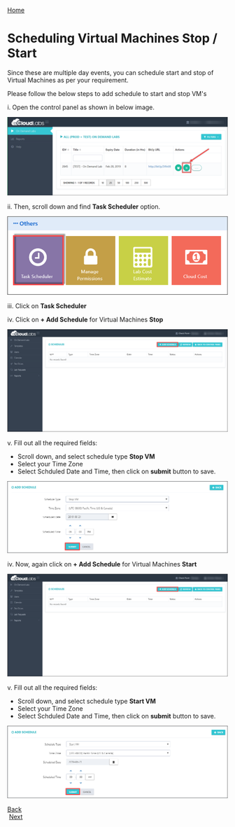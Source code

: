 [Home](./../README.md)

# Scheduling Virtual Machines Stop / Start

Since these are multiple day events, you can schedule start and stop of Virtual Machines as per your requirement. 

Please follow the below steps to add schedule to start and stop VM's


i. Open the control panel as shown in below image. 

![](images/image1.png)  

ii. Then, scroll down and find **Task Scheduler** option.

![](images/tasksch.png)

iii. Click on **Task Scheduler**

iv. Click on **+ Add Schedule** for Virtual Machines **Stop**

![](images/addsch.png)
 
v. Fill out all the required fields:

* Scroll down, and select schedule type **Stop VM**
* Select your Time Zone
* Select Schduled Date and Time, then click on **submit** button to save. 

![](images/submit1.png) 

iv. Now, again click on **+ Add Schedule** for Virtual Machines **Start**

![](images/addsch.png)
 
v. Fill out all the required fields:

* Scroll down, and select schedule type **Start VM**
* Select your Time Zone
* Select Schduled Date and Time, then click on **submit** button to save. 

![](images/submit3.png) 


[Back](./Module_3_Test_Drive_readme.md)&nbsp;&nbsp;&nbsp;&nbsp;&nbsp;&nbsp;&nbsp;&nbsp;&nbsp;&nbsp;&nbsp;&nbsp;&nbsp;&nbsp;&nbsp;&nbsp;&nbsp;&nbsp;&nbsp;&nbsp;&nbsp;&nbsp;&nbsp;&nbsp;&nbsp;&nbsp;&nbsp;&nbsp;&nbsp;&nbsp;&nbsp;&nbsp;&nbsp;&nbsp;&nbsp;&nbsp;&nbsp;&nbsp;&nbsp;&nbsp;&nbsp;&nbsp;&nbsp;&nbsp;&nbsp;&nbsp;&nbsp;&nbsp;&nbsp;&nbsp;&nbsp;&nbsp;&nbsp;&nbsp;&nbsp;&nbsp;&nbsp;&nbsp;&nbsp;&nbsp;&nbsp;&nbsp;&nbsp;&nbsp;&nbsp;&nbsp;&nbsp;&nbsp;&nbsp;&nbsp;&nbsp;&nbsp;&nbsp;&nbsp;&nbsp;&nbsp;&nbsp;&nbsp;&nbsp;&nbsp;&nbsp;&nbsp;&nbsp;&nbsp;&nbsp;&nbsp;&nbsp;&nbsp;&nbsp;&nbsp;&nbsp;&nbsp;&nbsp;&nbsp;&nbsp;&nbsp;&nbsp;&nbsp;&nbsp;&nbsp;&nbsp;&nbsp;&nbsp;&nbsp;&nbsp;&nbsp;&nbsp;&nbsp;&nbsp;&nbsp;&nbsp;&nbsp;&nbsp;&nbsp;&nbsp;&nbsp;&nbsp;&nbsp;&nbsp;&nbsp;[Next](./Module_5_Managing_the_Labs_readme.md)
